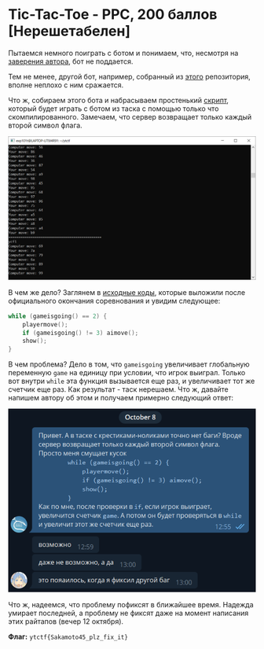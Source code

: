 # Tic-Tac-Toe - PPC, 200 баллов [Нерешетабелен]
Пытаемся немного поиграть с ботом и понимаем, что, несмотря на [заверения автора](https://t.me/ytctf_chat/3581), бот не поддается.

Тем не менее, другой бот, например, собранный из [этого](https://github.com/yunzhu-li/blupig-gomoku) репозитория, вполне неплохо с ним сражается.

Что ж, собираем этого бота и набрасываем простенький [скрипт](solver.py), который будет играть с ботом из таска с помощью только что скомпилированного. Замечаем, что сервер возвращает только каждый второй символ флага.

![Игра двух ботов](screen-1.png)

В чем же дело? Заглянем в [исходные коды](TicTacToe_withoutflag.cpp), которые выложили после официального окончания соревнования и увидим следующее:
```cpp
while (gameisgoing() == 2) {
    playermove();
    if (gameisgoing() != 3) aimove();
    show();
}
```
В чем проблема? Дело в том, что `gameisgoing` увеличивает глобальную переменную `game` на единицу при условии, что игрок выиграл. Только вот внутри `while` эта функция вызывается еще раз, и увеличивает тот же счетчик еще раз. Как результат - таск нерешаем. Что ж, давайте напишем автору об этом и получаем примерно следующий ответ:

![Комментарий автора](screen-2.png)

Что ж, надеемся, что проблему пофиксят в ближайшее время. Надежда умирает последней, а проблему не фиксят даже на момент написания этих райтапов (вечер 12 октября). 

**Флаг:** `ytctf{Sakamoto45_plz_fix_it}`
